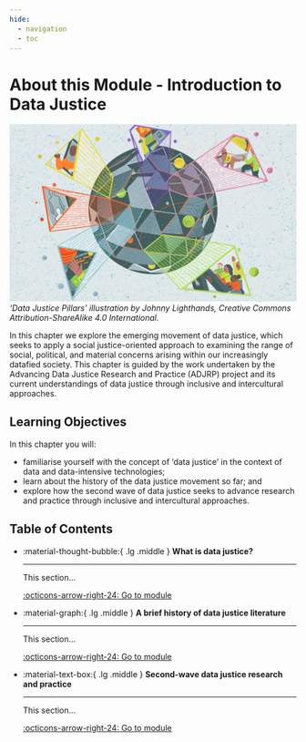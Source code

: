 ```yaml
---
hide:
  - navigation
  - toc
---
```


# About this Module - Introduction to Data Justice

![Data Justice Pillars’ illustration by Johnny Lighthands, Creative Commons Attribution-ShareAlike 4.0 International.](https://raw.githubusercontent.com/alan-turing-institute/turing-commons/main/docs/assets/images/illustrations/dj-datajustice.jpg)
_‘Data Justice Pillars’ illustration by Johnny Lighthands, Creative Commons Attribution-ShareAlike 4.0 International._

In this chapter we explore the emerging movement of data justice, which seeks to apply a social justice-oriented approach to examining the range of social, political, and material concerns arising within our increasingly datafied society.
This chapter is guided by the work undertaken by the Advancing Data Justice Research and Practice (ADJRP) project and its current understandings of data justice through inclusive and intercultural approaches. 

## Learning Objectives

In this chapter you will:

- familiarise yourself with the concept of ‘data justice’ in the context of data and data-intensive technologies;
- learn about the history of the data justice movement so far; and
- explore how the second wave of data justice seeks to advance research and practice through inclusive and intercultural approaches. 

## Table of Contents

<div class="grid cards" markdown>

-   :material-thought-bubble:{ .lg .middle } __What is data justice?__

    ---

    This section...

    [:octicons-arrow-right-24: Go to module](dj-100-1.md)

-   :material-graph:{ .lg .middle } __A brief history of data justice literature__

    ---

    This section...

    [:octicons-arrow-right-24: Go to module](dj-100-2.md)

-   :material-text-box:{ .lg .middle } __Second-wave data justice research and practice__

    ---

    This section...

    [:octicons-arrow-right-24: Go to module](dj-100-3.md)

</div>


